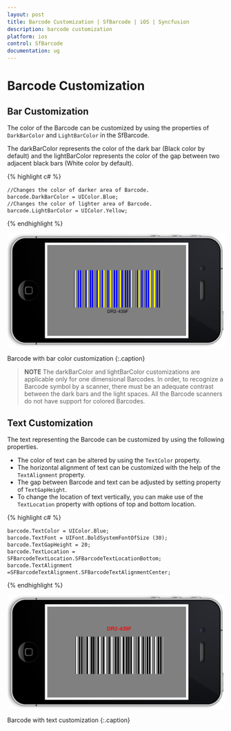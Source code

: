 ```yaml
---
layout: post
title: Barcode Customization | SfBarcode | iOS | Syncfusion
description: barcode customization
platform: ios
control: SfBarcode
documentation: ug
---
```


# Barcode Customization

## Bar Customization

The color of the Barcode can be customized by using the properties of `DarkBarColor` and `LightBarColor` in the SfBarcode. 

The darkBarColor represents the color of the dark bar (Black color by default) and the lightBarColor represents the color of the gap between two adjacent black bars (White color by default).


{% highlight c# %}

    //Changes the color of darker area of Barcode.
    barcode.DarkBarColor = UIColor.Blue;
    //Changes the color of lighter area of Barcode.
    barcode.LightBarColor = UIColor.Yellow;

{% endhighlight %}

![](Barcode-Customization_images/Barcode-Customization_img1.png)     
 
Barcode with bar color customization
{:.caption}


>**NOTE** The darkBarColor and lightBarColor customizations are applicable only for one dimensional Barcodes. In order, to recognize a Barcode symbol by a scanner, there must be an adequate contrast between the dark bars and the light spaces. All the Barcode scanners do not have support for colored Barcodes.

## Text Customization

The text representing the Barcode can be customized by using the following properties.

* The color of text can be altered by using the `TextColor` property.
* The horizontal alignment of text can be customized with the help of the `TextAlignment` property.
* The gap between Barcode and text can be adjusted by setting property of `TextGapHeight`.
* To change the location of text vertically, you can make use of the `TextLocation` property with options of top and bottom location.

{% highlight c# %}

    barcode.TextColor = UIColor.Blue;
    barcode.TextFont = UIFont.BoldSystemFontOfSize (30);
    barcode.TextGapHeight = 20;
    barcode.TextLocation = SFBarcodeTextLocation.SFBarcodeTextLocationBottom;
    barcode.TextAlignment =SFBarcodeTextAlignment.SFBarcodeTextAlignmentCenter;

{% endhighlight %}

![](Barcode-Customization_images/Barcode-Customization_img3.png)     

Barcode with text customization
{:.caption}
